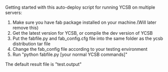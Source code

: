 Getting started with this auto-deploy script for running YCSB on multiple servers:

1. Make sure you have fab package installed on your machine.(Will later remove this)
2. Get the latest version for YCSB, or compile the dev version of YCSB
3. Put the fabfile.py and fab_config.cfg file into the same folder as the ycsb distribution tar file
4. Change the fab_config file according to your testing environment
5. Run "python fabfile.py [your normal YCSB commands]"

The default result file is "test.output" 
